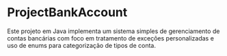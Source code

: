 # ProjectBankAccount
Este projeto em Java implementa um sistema simples de gerenciamento de contas bancárias com foco em tratamento de exceções personalizadas e uso de enums para categorização de tipos de conta.
